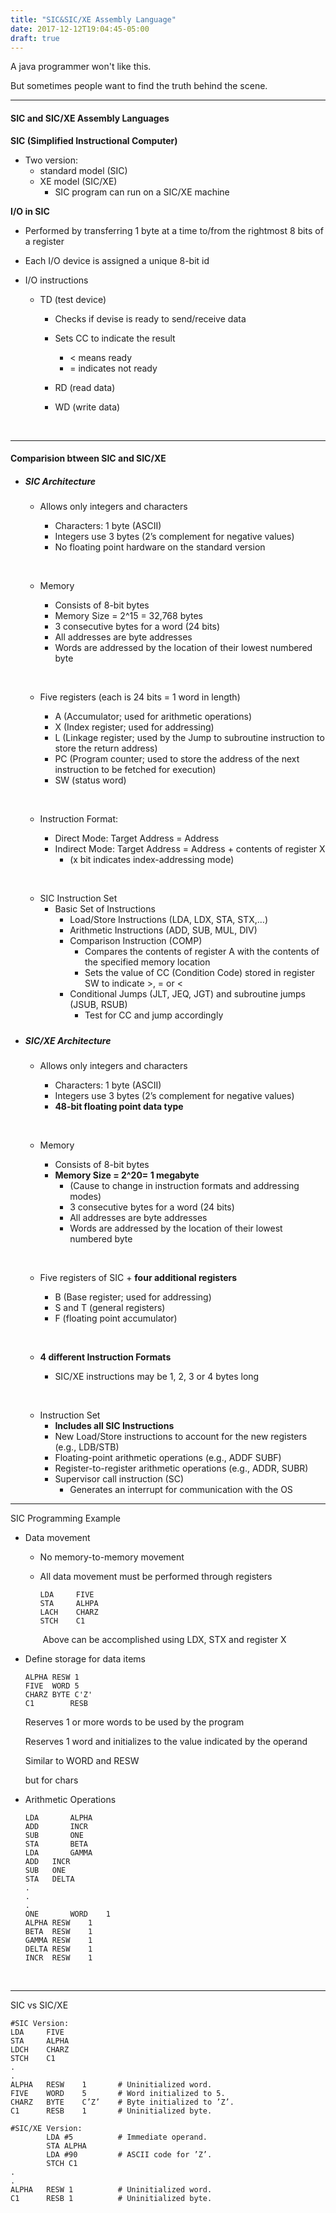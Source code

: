 ```yaml
---
title: "SIC&SIC/XE Assembly Language"
date: 2017-12-12T19:04:45-05:00
draft: true
---
```


A java programmer won't like this.

But sometimes people want to find the truth behind the scene.

---

#### SIC and SIC/XE Assembly Languages

**SIC (Simplified Instructional Computer)**

- Two version:
  - standard model (SIC)
  - XE model (SIC/XE)
    - SIC program can run on a SIC/XE machine





**I/O in SIC**

- Performed by transferring 1 byte at a time to/from the rightmost 8 bits of a register

- Each I/O device is assigned a unique 8-bit id

- I/O instructions

  - TD (test device)

    - Checks if devise is ready to send/receive data

    - Sets CC to indicate the result

      - < means ready
      - = indicates not ready

    - RD (read data)

    - WD (write data)

      ​

---

#### Comparision btween SIC and SIC/XE

- ##### SIC Architecture

  - Allows only integers and characters

    - Characters: 1 byte (ASCII)
    - Integers use 3 bytes (2’s complement for negative values)
    - No floating point hardware on the standard version

    ​

  - Memory

    - Consists of 8-bit bytes
    - Memory Size = 2^15 = 32,768 bytes
    - 3 consecutive bytes for a word (24 bits)
    - All addresses are byte addresses
    - Words are addressed by the location of their lowest numbered byte

    ​

  - Five registers (each is 24 bits = 1 word in length)

    - A (Accumulator; used for arithmetic operations)
    - X (Index register; used for addressing)
    - L (Linkage register; used by the Jump to subroutine instruction to store the return address)
    - PC (Program counter; used to store the address of the next instruction to be fetched for execution)
    - SW (status word)

    ​

  - Instruction Format:

    - Direct Mode: Target Address = Address
    - Indirect Mode: Target Address = Address + contents of register X
      - (x bit indicates index-addressing mode)

  ​

  - SIC Instruction Set
    - Basic Set of Instructions
      - Load/Store Instructions (LDA, LDX, STA, STX,…)
      - Arithmetic Instructions (ADD, SUB, MUL, DIV)
      - Comparison Instruction (COMP)
        - Compares the contents of register A with the contents of the specified memory location
        - Sets the value of CC (Condition Code) stored in register SW to indicate >, = or <
      - Conditional Jumps (JLT, JEQ, JGT) and subroutine jumps (JSUB, RSUB)
        - Test for CC and jump accordingly

##### 





- ##### SIC/XE Architecture

  - Allows only integers and characters

    - Characters: 1 byte (ASCII)
    - Integers use 3 bytes (2’s complement for negative values)
    - **48-bit floating point data type**

    ​

  - Memory

    - Consists of 8-bit bytes
    - **Memory Size = 2^20= 1 megabyte**
      - (Cause to change in instruction formats and addressing modes)
      - 3 consecutive bytes for a word (24 bits)
      - All addresses are byte addresses
      - Words are addressed by the location of their lowest numbered byte

    ​

  - Five registers of SIC + **four additional registers**

    - B (Base register; used for addressing)
    - S and T (general registers)
    - F (floating point accumulator)

    ​

  - **4 different Instruction Formats**

    - SIC/XE instructions may be 1, 2, 3 or 4 bytes long

  ​

  - Instruction Set
    - **Includes all SIC Instructions**
    - New Load/Store instructions to account for the new registers (e.g., LDB/STB)
    - Floating-point arithmetic operations (e.g., ADDF SUBF)
    - Register-to-register arithmetic operations (e.g., ADDR, SUBR)
    - Supervisor call instruction (SC)
      - Generates an interrupt for communication with the OS

---

SIC Programming Example

- Data movement

  - No memory-to-memory movement

  - All data movement must be performed through registers

    ```assembly
    LDA		FIVE
    STA		ALHPA
    LACH	CHARZ
    STCH 	C1
    ```

    ​	Above can be accomplished using LDX, STX and register X



- Define storage for data items

  ```assembly
  ALPHA	RESW 1
  FIVE	WORD 5
  CHARZ	BYTE C'Z'
  C1		RESB
  ```

  Reserves 1 or more words to be used by the program

  Reserves 1 word and initializes to the value indicated by the operand

  Similar to WORD and RESW

  but for chars



- Arithmetic Operations

  ```assembly
  LDA		ALPHA
  ADD		INCR
  SUB		ONE
  STA		BETA
  LDA		GAMMA
  ADD 	INCR
  SUB 	ONE
  STA 	DELTA
  .
  .
  .
  ONE		WORD	1
  ALPHA	RESW	1
  BETA	RESW	1
  GAMMA	RESW	1
  DELTA	RESW	1
  INCR	RESW	1
  ```

  ​

---

SIC vs SIC/XE

```assembly
#SIC Version:
LDA 	FIVE
STA 	ALPHA
LDCH 	CHARZ
STCH 	C1
.
.
ALPHA 	RESW 	1 		# Uninitialized word.
FIVE 	WORD 	5 		# Word initialized to 5.
CHARZ 	BYTE 	C’Z’ 	# Byte initialized to ’Z’.
C1 		RESB 	1 		# Uninitialized byte.
```

```assembly
#SIC/XE Version:
		LDA #5 			# Immediate operand.
		STA ALPHA
		LDA #90 		# ASCII code for ’Z’.
		STCH C1
.
.
ALPHA 	RESW 1 			# Uninitialized word.
C1 		RESB 1 			# Uninitialized byte.
```

